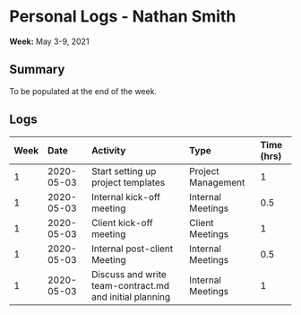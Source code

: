 # Personal Logs - Nathan Smith

**Week:** May 3-9, 2021
## Summary

To be populated at the end of the week.

## Logs

| Week | Date | Activity | Type | Time (hrs) |
| :--- | :--- | :--- | :--- | :--- |
| 1 | 2020-05-03 | Start setting up project templates | Project Management | 1 |
| 1 | 2020-05-03 | Internal kick-off meeting | Internal Meetings | 0.5 |
| 1 | 2020-05-03 | Client kick-off meeting | Client Meetings | 1 |
| 1 | 2020-05-03 | Internal post-client Meeting | Internal Meetings | 0.5 |
| 1 | 2020-05-03 | Discuss and write team-contract.md and initial planning | Internal Meetings | 1 |
